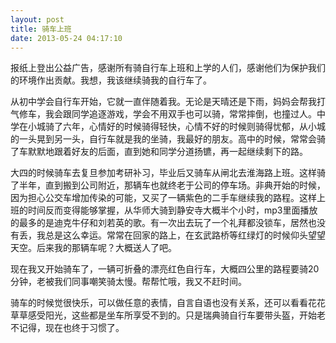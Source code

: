 ```yaml
---
layout: post
title: 骑车上班
date: 2013-05-24 04:17:10
---
```




报纸上登出公益广告，感谢所有骑自行车上班和上学的人们，感谢他们为保护我们的环境作出贡献。我想，我该继续骑我的自行车了。



从初中学会自行车开始，它就一直伴随着我。无论是天晴还是下雨，妈妈会帮我打气修车，我会跟同学追逐游戏，学会不用双手也可以骑，常常摔倒，也撞过人。中学在小城骑了六年，心情好的时候骑得轻快，心情不好的时候则骑得忧郁，从小城的一头晃到另一头，自行车就是我的坐骑，我最好的朋友。高中的时候，常常会骑了车默默地跟着好友的后面，直到她和同学分道扬镳，再一起继续剩下的路。



大四的时候骑车去复旦参加考研补习，毕业后又骑车从闸北去淮海路上班。这样骑了半年，直到搬到公司附近，那辆车也就终老于公司的停车场。非典开始的时候，因为担心公交车增加传染的可能，又买了一辆紫色的二手车继续我的路程。这样上班的时间反而变得能够掌握，从华师大骑到静安寺大概半个小时，mp3里面播放的最多的是迪克牛仔和刘若英的歌。有一次出去玩了一个礼拜都没锁车，居然也没有丢，我总是这么幸运。常常在回家的路上，在玄武路桥等红绿灯的时候仰头望望天空。后来我的那辆车呢？大概送人了吧。



现在我又开始骑车了，一辆可折叠的漂亮红色自行车，大概四公里的路程要骑20分钟，老被我们同事嘲笑骑太慢。帮帮忙哦，我又不赶时间。



骑车的时候觉很快乐，可以做任意的表情，自言自语也没有关系，还可以看看花花草草感受阳光，这些都是坐车所享受不到的。只是瑞典骑自行车要带头盔，开始老不记得，现在也终于习惯了。


